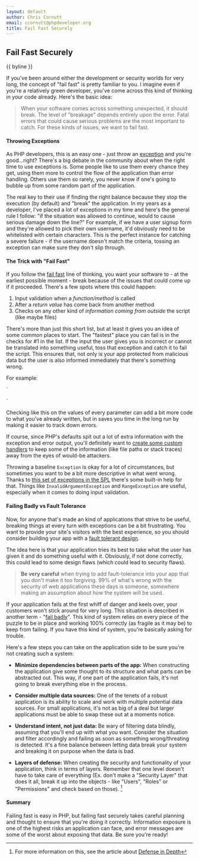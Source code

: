 ```yaml
---
layout: default
author: Chris Cornutt
email: ccornutt@phpdeveloper.org
title: Fail Fast Securely
---
```


Fail Fast Securely
--------------

{{ byline }}

If you've been around either the development or security worlds for very long, the 
concept of "fail fast" is pretty familiar to you. I imagine even if you're a relatively
green developer, you've come across this kind of thinking in your code already. Here's 
the basic idea:

> When your software comes across something unexpected, it should break. The level of 
> "breakage" depends entirely upon the error. Fatal errors that could cause serious 
> problems are the most important to catch. For these kinds of issues, we want to 
> fail fast.

#### Throwing Exceptions

As PHP developers, this is an easy one - just throw an [exception](http://php.net/exception)
and you're good...right? There's a big debate in the community about when the right time
to use exceptions is. Some people like to use them every chance they get, using them 
more to control the flow of the application than error handling. Others use them so 
rarely, you never know if one's going to bubble up from some random part of the application.

The real key to their use if finding the right balance because they stop the execution 
(by default) and "break" the application. In my years as a developer, I've placed a lot
of exceptions in my time and here's the general rule I follow: "if the situation was allowed
to continue, would to cause serious damage down the line?" For example, if we have a user
signup form and they're allowed to pick their own username, it'd obviously need to be
whitelisted with certain characters. This is the perfect instance for catching a severe
failure - if the username doesn't match the criteria, tossing an exception can make sure
they don't slip through.

#### The Trick with "Fail Fast"

If you follow the [fail fast](http://en.wikipedia.org/wiki/Fail-fast) line of thinking, 
you want your software to - at the earliest possible moment - break because of the issues
that could come up if it proceeded. There's a few spots where this could happen:

1. Input validation when a *function/method* is called
2. After a *return value* has come back from another method
3. Checks on any other kind of *information coming from outside* the script (like maybe files)

There's more than just this short list, but at least it gives you an idea of some common
places to start. The "fastest" place you can fail is in the checks for #1 in the list. 
If the input the user gives you is incorrect or cannot be translated into something useful,
toss that exception and catch it to fail the script. This ensures that, not only is your
app protected from malicious data but the user is also informed immediately that there's
something wrong.

For example:

`
<?php
public function transformString($string)
{
    if ($string == null) {
        throw new \InvalidArgumentException('String value cannot be null!');
    }
}
?>
`

Checking like this on the values of every parameter can add a bit more code to what you've
already written, but in saves you time in the long run by making it easier to track down 
errors.

If course, since PHP's defaults spit out a lot of extra information with the exception and
error output, you'll definitely want to [create some custom handlers](/2012/08/14/Playing-Your-Cards-Close-Error-Exception-Handling.html) to keep some of the information (like file paths or stack traces) away
from the eyes of would-be attackers.

Throwing a baseline `Exception` is okay for a lot of circumstances, but sometimes you want
to be a bit more descriptive in what went wrong. Thanks to [this set of exceptions in the SPL](http://php.net/manual/en/spl.exceptions.php) there's some built-in help for that. Things like `InvalidArgumentException` 
and `RangeException` are useful, especially when it comes to doing input validation.

#### Failing Badly vs Fault Tolerance

Now, for anyone that's made an kind of applications that strive to be useful, breaking
things at every turn with exceptions can be a bit frustrating. You want to provide your 
site's visitors with the best experience, so you should consider building your app with
a [fault tolerant design](http://en.wikipedia.org/wiki/Fault-tolerant_design).

The idea here is that your application tries its best to take what the user has given it
and do something useful with it. Obviously, if not done correctly, this could lead to 
some design flaws (which could lead to security flaws).

> **Be very careful** when trying to add fault-tolerance into your app that you don't
> make it too forgiving. 99% of what's wrong with the security of web applications
> these days is someone, somewhere making an assumption about how the system will
> be used.

If your application fails at the first whiff of danger and keels over, your customers
won't stick around for very long. This situation is described in another term - 
"[fail badly](http://en.wikipedia.org/wiki/Failing_badly)". This kind of system 
relies on every piece of the puzzle to be in place and working 100% correctly (as fragile
as it may be) to keep from failing. If you have this kind of system, you're basically
asking for trouble.

Here's a few steps you can take on the application side to be sure you're not creating
such a system:

- **Minimize dependencies between parts of the app:** When constructing the application
give some thought to its structure and what parts can be abstracted out. This way, if 
one part of the application fails, it's not going to break everything else in the process.

- **Consider multiple data sources:** One of the tenets of a robust application is its
ability to scale and work with multiple potential data sources. For small applications,
it's not as big of a deal but larger applications must be able to swap these out at a moments
notice.

- **Understand intent, not just data:** Be wary of filtering data blindly, assuming that
you'll end up with what you want. Consider the situation and filter accordingly and failing
as soon as something wrong/threating is detected. It's a fine balance between letting
data break your system and breaking it on purpose when the data is bad.

- **Layers of defense:** When creating the security and functionality of your application,
think in terms of layers. Remember that one level doesn't have to take care of everything
(Ex. don't make a "Security Layer" that does it all, break it up into the objects - like
"Users", "Roles" or "Permissions" and check based on those). [^1]

#### Summary

Failing fast is easy in PHP, but failing fast securely takes careful planning and thought
to ensure that you're doing it correctly. Information exposure is one of the highest risks
an application can face, and error messages are some of the worst about exposing that data.
Be sure you're ready!

[^1]: For more information on this, see the article about [Defense in Depth](/2012/10/12/Core-Concepts-Defense-in-Depth.html)


